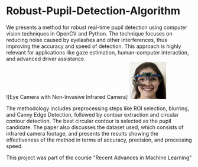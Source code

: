 # Robust-Pupil-Detection-Algorithm

We presents a method for robust real-time pupil detection using computer vision techniques in OpenCV and Python. The technique focuses on reducing noise caused by eyelashes and other interferences, thus improving the accuracy and speed of detection. This approach is highly relevant for applications like gaze estimation, human-computer interaction, and advanced driver assistance.  
![Eye Camera with Non-Invasive Infrared Camera]
<img src="image/eye-glasses.png" width="100" height="100">


The methodology includes preprocessing steps like ROI selection, blurring, and Canny Edge Detection, followed by contour extraction and circular contour detection. The best circular contour is selected as the pupil candidate. The paper also discusses the dataset used, which consists of infrared camera footage, and presents the results showing the effectiveness of the method in terms of accuracy, precision, and processing speed.

This project was part of the course "Recent Advances in Machine Learning"
